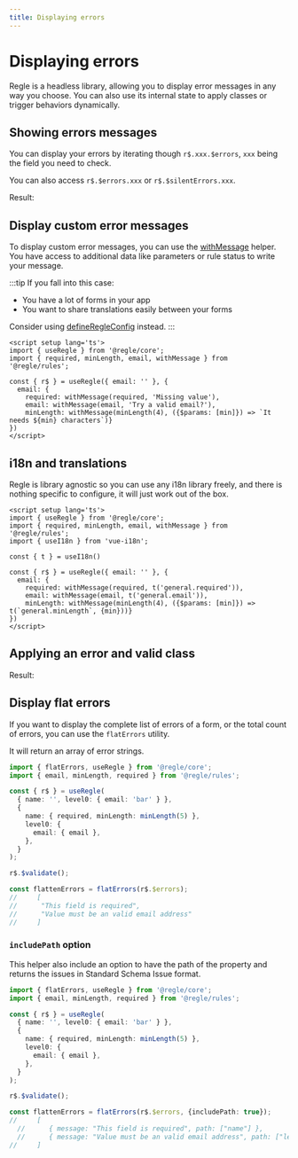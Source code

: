 ```yaml
---
title: Displaying errors
---
```


<script setup>
import QuickUsage from '../parts/components/QuickUsage.vue';
import QuickUsageCustom from '../parts/components/QuickUsageCustom.vue';
import DisplayingErrors from '../parts/components/DisplayingErrors.vue';
</script>

# Displaying errors

Regle is a headless library, allowing you to display error messages in any way you choose. You can also use its internal state to apply classes or trigger behaviors dynamically.


## Showing errors messages

You can display your errors by iterating though `r$.xxx.$errors`, `xxx` being the field you need to check.

You can also access `r$.$errors.xxx` or `r$.$silentErrors.xxx`.

<!-- @include: @/parts/QuickUsage.md -->

Result:

<QuickUsage />


## Display custom error messages

To display custom error messages, you can use the [withMessage](/core-concepts/rules/rule-wrappers#withmessage) helper.   
You have access to additional data like parameters or rule status to write your message.

:::tip
If you fall into this case:
- You have a lot of forms in your app
- You want to share translations easily between your forms

Consider using [defineRegleConfig](/advanced-usage/global-config#replace-built-in-rules-messages) instead.
:::

``` vue [App.vue]
<script setup lang='ts'>
import { useRegle } from '@regle/core';
import { required, minLength, email, withMessage } from '@regle/rules';

const { r$ } = useRegle({ email: '' }, {
  email: { 
    required: withMessage(required, 'Missing value'), 
    email: withMessage(email, 'Try a valid email?'), 
    minLength: withMessage(minLength(4), ({$params: [min]}) => `It needs ${min} characters`)}
})
</script>
```

<QuickUsageCustom/>


## i18n and translations

Regle is library agnostic so you can use any i18n library freely, and there is nothing specific to configure, it will just work out of the box.

```vue
<script setup lang='ts'>
import { useRegle } from '@regle/core';
import { required, minLength, email, withMessage } from '@regle/rules';
import { useI18n } from 'vue-i18n';

const { t } = useI18n()

const { r$ } = useRegle({ email: '' }, {
  email: { 
    required: withMessage(required, t('general.required')), 
    email: withMessage(email, t('general.email')), 
    minLength: withMessage(minLength(4), ({$params: [min]}) => t(`general.minLength`, {min}))}
})
</script>

```


## Applying an error and valid class

<!-- @include: @/parts/DisplayingErrors.md -->

Result:

<DisplayingErrors />



## Display flat errors

If you want to display the complete list of errors of a form, or the total count of errors, you can use the `flatErrors` utility.

It will return an array of error strings.

```ts
import { flatErrors, useRegle } from '@regle/core';
import { email, minLength, required } from '@regle/rules';

const { r$ } = useRegle(
  { name: '', level0: { email: 'bar' } },
  {
    name: { required, minLength: minLength(5) },
    level0: {
      email: { email },
    },
  }
);

r$.$validate();

const flattenErrors = flatErrors(r$.$errors);
//     [
//      "This field is required", 
//      "Value must be an valid email address"
//     ]
```


### `includePath` option

This helper also include an option to have the path of the property and returns the issues in Standard Schema Issue format.


```ts
import { flatErrors, useRegle } from '@regle/core';
import { email, minLength, required } from '@regle/rules';

const { r$ } = useRegle(
  { name: '', level0: { email: 'bar' } },
  {
    name: { required, minLength: minLength(5) },
    level0: {
      email: { email },
    },
  }
);

r$.$validate();

const flattenErrors = flatErrors(r$.$errors, {includePath: true});
//     [
  //      { message: "This field is required", path: ["name"] }, 
  //      { message: "Value must be an valid email address", path: ["level0", "email"]}
//     ]
```
